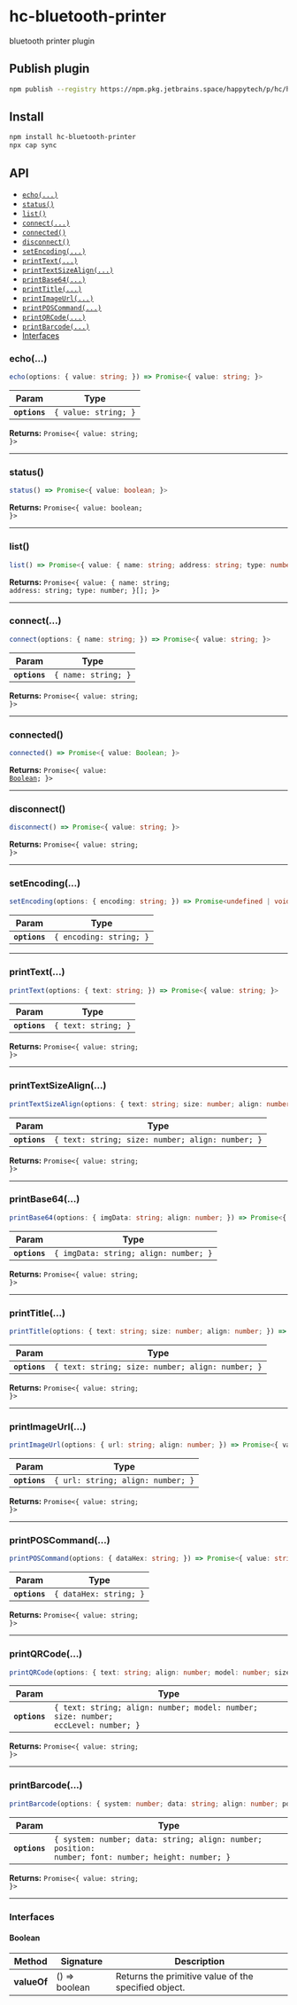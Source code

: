# hc-bluetooth-printer

bluetooth printer plugin

## Publish plugin
```bash
npm publish --registry https://npm.pkg.jetbrains.space/happytech/p/hc/hc-npm/
```

## Install

```bash
npm install hc-bluetooth-printer
npx cap sync
```

## API

<docgen-index>

* [`echo(...)`](#echo)
* [`status()`](#status)
* [`list()`](#list)
* [`connect(...)`](#connect)
* [`connected()`](#connected)
* [`disconnect()`](#disconnect)
* [`setEncoding(...)`](#setencoding)
* [`printText(...)`](#printtext)
* [`printTextSizeAlign(...)`](#printtextsizealign)
* [`printBase64(...)`](#printbase64)
* [`printTitle(...)`](#printtitle)
* [`printImageUrl(...)`](#printimageurl)
* [`printPOSCommand(...)`](#printposcommand)
* [`printQRCode(...)`](#printqrcode)
* [`printBarcode(...)`](#printbarcode)
* [Interfaces](#interfaces)

</docgen-index>

<docgen-api>
<!--Update the source file JSDoc comments and rerun docgen to update the docs below-->

### echo(...)

```typescript
echo(options: { value: string; }) => Promise<{ value: string; }>
```

| Param         | Type                            |
| ------------- | ------------------------------- |
| **`options`** | <code>{ value: string; }</code> |

**Returns:** <code>Promise&lt;{ value: string; }&gt;</code>

--------------------


### status()

```typescript
status() => Promise<{ value: boolean; }>
```

**Returns:** <code>Promise&lt;{ value: boolean; }&gt;</code>

--------------------


### list()

```typescript
list() => Promise<{ value: { name: string; address: string; type: number; }[]; }>
```

**Returns:** <code>Promise&lt;{ value: { name: string; address: string; type: number; }[]; }&gt;</code>

--------------------


### connect(...)

```typescript
connect(options: { name: string; }) => Promise<{ value: string; }>
```

| Param         | Type                           |
| ------------- | ------------------------------ |
| **`options`** | <code>{ name: string; }</code> |

**Returns:** <code>Promise&lt;{ value: string; }&gt;</code>

--------------------


### connected()

```typescript
connected() => Promise<{ value: Boolean; }>
```

**Returns:** <code>Promise&lt;{ value: <a href="#boolean">Boolean</a>; }&gt;</code>

--------------------


### disconnect()

```typescript
disconnect() => Promise<{ value: string; }>
```

**Returns:** <code>Promise&lt;{ value: string; }&gt;</code>

--------------------


### setEncoding(...)

```typescript
setEncoding(options: { encoding: string; }) => Promise<undefined | void>
```

| Param         | Type                               |
| ------------- | ---------------------------------- |
| **`options`** | <code>{ encoding: string; }</code> |

--------------------


### printText(...)

```typescript
printText(options: { text: string; }) => Promise<{ value: string; }>
```

| Param         | Type                           |
| ------------- | ------------------------------ |
| **`options`** | <code>{ text: string; }</code> |

**Returns:** <code>Promise&lt;{ value: string; }&gt;</code>

--------------------


### printTextSizeAlign(...)

```typescript
printTextSizeAlign(options: { text: string; size: number; align: number; }) => Promise<{ value: string; }>
```

| Param         | Type                                                        |
| ------------- | ----------------------------------------------------------- |
| **`options`** | <code>{ text: string; size: number; align: number; }</code> |

**Returns:** <code>Promise&lt;{ value: string; }&gt;</code>

--------------------


### printBase64(...)

```typescript
printBase64(options: { imgData: string; align: number; }) => Promise<{ value: string; }>
```

| Param         | Type                                             |
| ------------- | ------------------------------------------------ |
| **`options`** | <code>{ imgData: string; align: number; }</code> |

**Returns:** <code>Promise&lt;{ value: string; }&gt;</code>

--------------------


### printTitle(...)

```typescript
printTitle(options: { text: string; size: number; align: number; }) => Promise<{ value: string; }>
```

| Param         | Type                                                        |
| ------------- | ----------------------------------------------------------- |
| **`options`** | <code>{ text: string; size: number; align: number; }</code> |

**Returns:** <code>Promise&lt;{ value: string; }&gt;</code>

--------------------


### printImageUrl(...)

```typescript
printImageUrl(options: { url: string; align: number; }) => Promise<{ value: string; }>
```

| Param         | Type                                         |
| ------------- | -------------------------------------------- |
| **`options`** | <code>{ url: string; align: number; }</code> |

**Returns:** <code>Promise&lt;{ value: string; }&gt;</code>

--------------------


### printPOSCommand(...)

```typescript
printPOSCommand(options: { dataHex: string; }) => Promise<{ value: string; }>
```

| Param         | Type                              |
| ------------- | --------------------------------- |
| **`options`** | <code>{ dataHex: string; }</code> |

**Returns:** <code>Promise&lt;{ value: string; }&gt;</code>

--------------------


### printQRCode(...)

```typescript
printQRCode(options: { text: string; align: number; model: number; size: number; eccLevel: number; }) => Promise<{ value: string; }>
```

| Param         | Type                                                                                         |
| ------------- | -------------------------------------------------------------------------------------------- |
| **`options`** | <code>{ text: string; align: number; model: number; size: number; eccLevel: number; }</code> |

**Returns:** <code>Promise&lt;{ value: string; }&gt;</code>

--------------------


### printBarcode(...)

```typescript
printBarcode(options: { system: number; data: string; align: number; position: number; font: number; height: number; }) => Promise<{ value: string; }>
```

| Param         | Type                                                                                                          |
| ------------- | ------------------------------------------------------------------------------------------------------------- |
| **`options`** | <code>{ system: number; data: string; align: number; position: number; font: number; height: number; }</code> |

**Returns:** <code>Promise&lt;{ value: string; }&gt;</code>

--------------------


### Interfaces


#### Boolean

| Method      | Signature        | Description                                          |
| ----------- | ---------------- | ---------------------------------------------------- |
| **valueOf** | () =&gt; boolean | Returns the primitive value of the specified object. |

</docgen-api>
